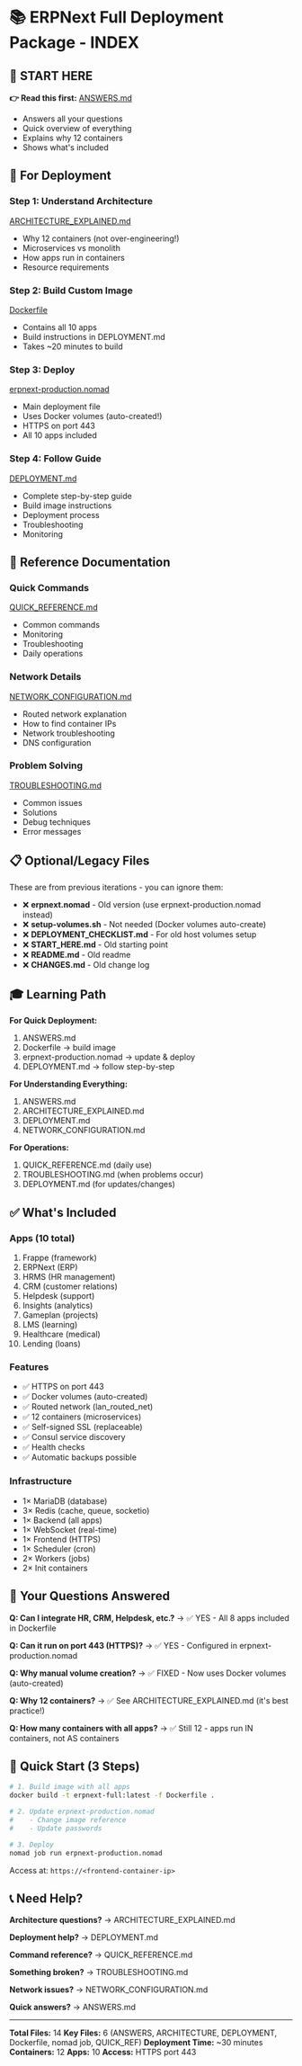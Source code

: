 # 📚 ERPNext Full Deployment Package - INDEX

## 🎯 START HERE

**👉 Read this first:** [ANSWERS.md](computer:///mnt/user-data/outputs/ANSWERS.md)
- Answers all your questions
- Quick overview of everything
- Explains why 12 containers
- Shows what's included

## 🚀 For Deployment

### Step 1: Understand Architecture
[ARCHITECTURE_EXPLAINED.md](computer:///mnt/user-data/outputs/ARCHITECTURE_EXPLAINED.md)
- Why 12 containers (not over-engineering!)
- Microservices vs monolith
- How apps run in containers
- Resource requirements

### Step 2: Build Custom Image
[Dockerfile](computer:///mnt/user-data/outputs/Dockerfile)
- Contains all 10 apps
- Build instructions in DEPLOYMENT.md
- Takes ~20 minutes to build

### Step 3: Deploy
[erpnext-production.nomad](computer:///mnt/user-data/outputs/erpnext-production.nomad)
- Main deployment file
- Uses Docker volumes (auto-created!)
- HTTPS on port 443
- All 10 apps included

### Step 4: Follow Guide
[DEPLOYMENT.md](computer:///mnt/user-data/outputs/DEPLOYMENT.md)
- Complete step-by-step guide
- Build image instructions
- Deployment process
- Troubleshooting
- Monitoring

## 📖 Reference Documentation

### Quick Commands
[QUICK_REFERENCE.md](computer:///mnt/user-data/outputs/QUICK_REFERENCE.md)
- Common commands
- Monitoring
- Troubleshooting
- Daily operations

### Network Details
[NETWORK_CONFIGURATION.md](computer:///mnt/user-data/outputs/NETWORK_CONFIGURATION.md)
- Routed network explanation
- How to find container IPs
- Network troubleshooting
- DNS configuration

### Problem Solving
[TROUBLESHOOTING.md](computer:///mnt/user-data/outputs/TROUBLESHOOTING.md)
- Common issues
- Solutions
- Debug techniques
- Error messages

## 📋 Optional/Legacy Files

These are from previous iterations - you can ignore them:

- ❌ **erpnext.nomad** - Old version (use erpnext-production.nomad instead)
- ❌ **setup-volumes.sh** - Not needed (Docker volumes auto-create)
- ❌ **DEPLOYMENT_CHECKLIST.md** - For old host volumes setup
- ❌ **START_HERE.md** - Old starting point
- ❌ **README.md** - Old readme
- ❌ **CHANGES.md** - Old change log

## 🎓 Learning Path

**For Quick Deployment:**
1. ANSWERS.md
2. Dockerfile → build image
3. erpnext-production.nomad → update & deploy
4. DEPLOYMENT.md → follow step-by-step

**For Understanding Everything:**
1. ANSWERS.md
2. ARCHITECTURE_EXPLAINED.md
3. DEPLOYMENT.md
4. NETWORK_CONFIGURATION.md

**For Operations:**
1. QUICK_REFERENCE.md (daily use)
2. TROUBLESHOOTING.md (when problems occur)
3. DEPLOYMENT.md (for updates/changes)

## ✅ What's Included

### Apps (10 total)
1. Frappe (framework)
2. ERPNext (ERP)
3. HRMS (HR management)
4. CRM (customer relations)
5. Helpdesk (support)
6. Insights (analytics)
7. Gameplan (projects)
8. LMS (learning)
9. Healthcare (medical)
10. Lending (loans)

### Features
- ✅ HTTPS on port 443
- ✅ Docker volumes (auto-created)
- ✅ Routed network (lan_routed_net)
- ✅ 12 containers (microservices)
- ✅ Self-signed SSL (replaceable)
- ✅ Consul service discovery
- ✅ Health checks
- ✅ Automatic backups possible

### Infrastructure
- 1× MariaDB (database)
- 3× Redis (cache, queue, socketio)
- 1× Backend (all apps)
- 1× WebSocket (real-time)
- 1× Frontend (HTTPS)
- 1× Scheduler (cron)
- 2× Workers (jobs)
- 2× Init containers

## 🎯 Your Questions Answered

**Q: Can I integrate HR, CRM, Helpdesk, etc.?**
→ ✅ YES - All 8 apps included in Dockerfile

**Q: Can it run on port 443 (HTTPS)?**
→ ✅ YES - Configured in erpnext-production.nomad

**Q: Why manual volume creation?**
→ ✅ FIXED - Now uses Docker volumes (auto-created)

**Q: Why 12 containers?**
→ ✅ See ARCHITECTURE_EXPLAINED.md (it's best practice!)

**Q: How many containers with all apps?**
→ ✅ Still 12 - apps run IN containers, not AS containers

## 🚦 Quick Start (3 Steps)

```bash
# 1. Build image with all apps
docker build -t erpnext-full:latest -f Dockerfile .

# 2. Update erpnext-production.nomad
#    - Change image reference
#    - Update passwords

# 3. Deploy
nomad job run erpnext-production.nomad
```

Access at: `https://<frontend-container-ip>`

## 📞 Need Help?

**Architecture questions?**
→ ARCHITECTURE_EXPLAINED.md

**Deployment help?**
→ DEPLOYMENT.md

**Command reference?**
→ QUICK_REFERENCE.md

**Something broken?**
→ TROUBLESHOOTING.md

**Network issues?**
→ NETWORK_CONFIGURATION.md

**Quick answers?**
→ ANSWERS.md

---

**Total Files:** 14
**Key Files:** 6 (ANSWERS, ARCHITECTURE, DEPLOYMENT, Dockerfile, nomad job, QUICK_REF)
**Deployment Time:** ~30 minutes
**Containers:** 12
**Apps:** 10
**Access:** HTTPS port 443
